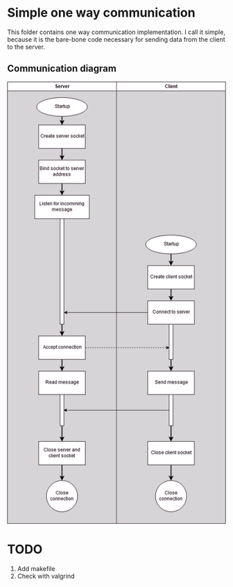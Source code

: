 # Simple one way communication
This folder contains one way communication implementation. I call it simple, because it is the bare-bone code necessary for sending data from the client to the server.

## Communication diagram
![Communication diagram](./connection_diagram.png)

# TODO
1. Add makefile
2. Check with valgrind
